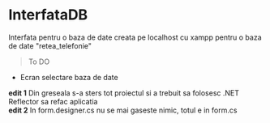 # InterfataDB
Interfata pentru o baza de date creata pe localhost cu xampp pentru o baza de date "retea_telefonie"

> To DO
  - Ecran selectare baza de date  

**edit 1** Din greseala s-a sters tot proiectul si a trebuit sa folosesc .NET Reflector sa refac aplicatia  
**edit 2** In form.designer.cs nu se mai gaseste nimic, totul e in form.cs
